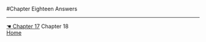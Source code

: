 #Chapter Eighteen Answers

---
[☚ Chapter 17](../Chapter_17) Chapter 18<br/>
[Home](https://github.com/adobrich/CppPrimer)
